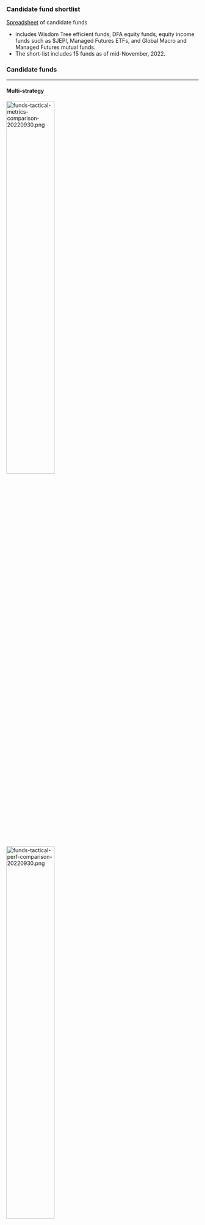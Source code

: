 ### Candidate fund shortlist

[Spreadsheet](https://docs.google.com/spreadsheets/d/14-pLsj-SJFZwOrFtgy1rjTPx8MgdiHWIJlg_QQigbIE/edit?usp=sharing) of candidate funds
- includes Wisdom Tree efficient funds, DFA equity funds, equity income funds such as $JEPI, Managed Futures ETFs, and Global Macro and Managed Futures mutual funds.
- The short-list includes 15 funds as of mid-November, 2022.

### Candidate funds

---

#### Multi-strategy

<img src="https://user-images.githubusercontent.com/1627180/193396977-1faa550e-25da-4c92-958d-2c5f34ce2c93.png" alt="funds-tactical-metrics-comparison-20220930.png" width="50%" height="50%">
<img src="https://user-images.githubusercontent.com/1627180/193396746-808084d5-00cb-4b26-93f1-3608fb22f425.png" alt="funds-tactical-perf-comparison-20220930.png" width="50%" height="50%">

[$MAFIX](https://www.abbeycapital.com/multi-asset-fund/#documentation): Abbey Capital Multi-Asset fund
- target exposures by % of net assets: 100% = multi-manager managed futures offering exposure to currencies, commodities, interest rates, equities, bonds; 50% = long US equity via S&P 500 futures; 70% = short-duration US fixed income
- uses futures to efficiently get leveraged exposure
- net expenses = 1.79% for Class I shares ($MAFIX)
- [2022 Q2 performance report](https://www.abbeycapital.com/wp-content/uploads/2022/07/Abbey-Capital-Multi-Asset-Fund-Quarterly-Performance-Report-June-2022.pdf)

[$QDSIX](https://funds.aqr.com/funds/aqr-diversifying-strategies-fund/qdsix): AQR Diversifying Strategies Fund
- Goal: attractive long-term risk-adjusted returns through strategic allocations to AQR alternative mutual funds; represents an all-in-one solution for investors seeking a strategic, long-term approach to alternatives
- Designed to complement an investor’s traditional stock and bond portfolio, investing in a portfolio of AQR mutual funds (like its risk parity, global macro, and commodities funds), providing exposure to both Active Multi-Asset strategies and Absolute Return strategies
- Active Multi-Asset Strategies: provide tactical and risk-managed allocations among major asset classes across global markets; expected to have some correlation to traditional asset classes over long-term
- Absolute Return Strategies: capture returns from well-established investments styles, such as value and momentum; provide exposure to less accessible types of returns; tends to be uncorrelated to traditional asset classes over long-term
- Implemented as a fund of other funds managed by AQR, e.g. Multi-asset, Equity Market Neutral, Macro Opportunities, Diversified Arbitrage, Managed Futures, etc.
- Availability: not available at E-Trade or TD Ameritrade

[$RLY](https://www.ssga.com/us/en/intermediary/etfs/funds/spdr-ssga-multi-asset-real-return-etf-rly): SPDR SSgA Multi-Asset Real Return ETF
- Goal: to achieve real return consisting of capital appreciation and current income via exposure to inflation protected securities issued domestically and internationally, domestic and international real estate securities, commodities, and publicly traded companies in natural resources and/or commodity businesses. These companies may include agriculture, energy, and metals and mining companies.
- Strategies: Run as a fund of funds with holdings consisting of 11 other funds, e.g. SPDR S&P Global Natural Resources ETF, Invesco Optimum Yield Diversified Commodity Strategy No K-1 ETF, SPDR S&P Metals & Mining ETF, SPDR S&P Global Infrastructure ETF, VanEck Agribusiness ETF, SPDR Dow Jones International Real Estate ETF, SPDR Dow Jones REIT ETF, SPDR Bloomberg 1-10 Year TIPS ETF, etc.
- Expenses and taxes: low expense ratio of 0.50% (gross), but not tax-efficient; over the past 3 years, the NAV and market value growth are 2.4% higher than returns after taxes on distributions and 3.7% higher than returns after taxes on distributions + sale of fund shares

[$HDG](https://www.proshares.com/our-etfs/strategic/hdg): Hedge Replication ETF
- Goal: "seeks investment results, before fees and expenses, that track the performance of the Merrill Lynch Factor Model — Exchange Series"
- The Merrill Lynch Factor Model — Exchange Series tries to emulate "the risk and return characteristics of the hedge fund asset class by targeting a high correlation to HFRI Fund Weighted Composite Index (HFRI). The HFRI is designed to reflect hedge fund industry performance through an equally weighted composite of over 2,000 constituent funds.
- More about this benchmark: In seeking to maintain a high correlation with the HFRI, the benchmark utilizes a systematic model to establish, each month, weighted long or short (or, in certain cases, long or flat) positions in six underlying factors: (1) S&P 500 Total Return Index, (2) MSCI EAFE US Dollar Net Total Return Index, (3) MSCI Emerging Markets US Dollar Net Total Return Index, (4) Russell 2000 Total Return Index, (5) three-month U.S. Treasury bills, and (6) ProShares UltraShort Euro ETF.
- Note: performance is underwhelming; its 10-year return based on market price and NAV is only 2%, while its return since inception is 1.6%

---

#### Global Macro

<img src="https://user-images.githubusercontent.com/1627180/193396453-a458b066-a23b-439a-8616-ac8f4eec0ca5.png" alt="funds-macro-tactical-metrics-comparison-20220930.png" width="50%" height="50%"/>
<img src="https://user-images.githubusercontent.com/1627180/193397470-3b13aa85-d9c8-4f67-a8ac-7e9c7e47454d.png" alt="funds-macro-tactical-perf-comparison-20220930.png" width="50%" height="50%"/>

[$EBSIX](https://www.campbell.com/systematicmacro): Campbell Systematic Macro fund + [presentation](https://www.campbell.com/resource/1660751382000/SystematicMacro_Presentation)
- incorporates 80 unique return sources encompassing systematic macro, short-term, and momentum strategies; incorporates 80 unique return sources from long-standing and emerging markets and spans trend following, systematic macro and short-term strategies. One important strategy within this portfolio is trend following, which can detect long-term opportunities in markets based on investor herding behavior and it has the potential to profit from them. Moreover, diversification across geographies, sectors and time horizons allows us to profit from trends wherever and whenever they occur, which may help to provide more consistent returns over time.
- correlations vs: Barclays CTA index = 0.77, Barclays Global Bond Index = -0.08, S&P 500 = 0.02
- "allocates up to 25% of its total assets in its wholly-owned subsidiary, Campbell Systematic Macro Offshore Limited (the "Subsidiary"), which is organized under the acts of the Cayman Islands and employs the Adviser's Campbell Systematic Macro Program (as described below), and (iii) allocating the remainder of its assets directly in a portfolio of investment grade securities (including government securities) for cash management purposes
- net expense ratio = 1.75% for Class I shares

[$MBXIX](https://catalystmf.com/funds/catalyst-millburn-hedge-strategy-fund/): Catalyst Millburn Hedge Strategy Fund
- "The Catalyst/Millburn Hedge Strategy Fund utilizes complementary active and passive investment strategies, with the goal of outperforming typical long-only equity investments, including reducing drawdowns during protracted periods of stress."
- "The Fund trades a diverse portfolio of global equity, currency, and interest rate instruments, as well as futures contracts on commodities in the energy, metal and agricultural sectors. The Fund implements a 100% systematic strategy with the potential to invest in over 125 markets. The Fund’s portfolio is comprised of an active long/short futures & FX component and a strategic equity exposure component."
- High expense ratio of ~2%.

[$BLNDX](https://www.standpointfunds.com/fund/brochure): Standpoint Multi-Asset Fund
- Provides an 'all-weather' investment solution.
- An all-weather approach is an asset allocation methodology that diversifies across geographic regions, asset classes, and investment styles. The goal of this multi-layered diversification is to shield investors from the pitfalls of concentrated investing by relying on thoughtful preparation rather than unreliable predictions.
- Invests in equities, fixed income, industrial commodities, agricultural commodities
- $BLNDX is the institutional share class, $REMIX the individual investor share class

[$RDMIX](https://rationalmf.com/funds/rational-resolve-adaptive-asset-allocation-fund/): Rational/ReSolve Adaptive Asset Allocation Fund + [brochure](https://rationalmf.com/wp-content/uploads/funds/resolve_adaptive_asset_allocation_fund/FundBrochure.pdf)
- Goal: "invests in futures contracts to gain dynamic exposure to global market opportunities across country equity indexes, fixed income, currencies, and commodities. Portfolios are formed using proprietary quantitative innovations that emphasize characteristics such as, but not limited to: total return momentum, trends, seasonal patterns, carry measures, mean reversion and others, while simultaneously maximizing diversification based on changing estimates of volatility and correlations across global asset classes."
- "As portfolio weights and estimates of volatility and correlations change through time, the Fund will increase and decrease the gross exposure in an effort to maintain its **target level of 12% annualized portfolio volatility**."

[$QGMIX](https://funds.aqr.com/funds/alternatives/aqr-macro-opportunities-fund/qgmix): AQR Macro Opportunities Fund
- Goal: "The Fund aims to deliver returns that are uncorrelated to stocks and bonds. The Fund positions across macro asset classes (currencies, commodities, equities, fixed income) on the basis of macroeconomic trends, seeking to capitalize on the markets’ tendency to under-react to changes in fundamentals ... trades in over 100 individual markets across approximately 30 countries. The Fund positions across asset classes, encompassing currencies, commodities, equities, and fixed income."
- strategies: "... net market neutral over the long term, but can take directional views over the short term ... tends to buy assets for which macroeconomic fundamentals are improving, either on a relative or absolute basis, and short assets for which macroeconomic fundamentals are deteriorating. Macroeconomic trends are evaluated across multiple dimensions, utilizing both quantitative and discretionary inputs."
- gross / net expense ratios = 2.06% / 1.22%
- Availability: not available at E-Trade or TD Ameritrade

---

#### Risk Parity

<img src="https://user-images.githubusercontent.com/1627180/193392561-a893c9b3-ff14-4f13-9732-891851d827b7.png" alt="fund-performance-risk-parity-20220930.png"/>

Risk Parity - [$RPAR, $UPAR](https://www.rparetf.com/quarterlyreviews)
- Nomadic Samuel's [review of $UPAR](https://pictureperfectportfolios.com/upar-ultra-risk-parity-etf-all-weather-portfolio-that-outperforms-stocks/) at Picture Perfect Portfolios: $RPAR offers 120% exposure while $UPAR offers 168% exposure
- $RPAR's allocation: stocks = 25%, commodities = 25% (producer equities = 15%, gold = 10%), Treasuries = 35%, TIPS = 35%
- $UPAR's allocations: stocks = 35% (USA = 17.5%, international = 7%, emerging = 10.5%); commodities = 35% (producer equities = 21%, gold = 14%), Treasuries = 49%, TIPS = 49%
- [Quarterly reviews](https://www.rparetf.com/quarterlyreviews) of performance for $RPAR + [additional resources](https://www.rparetf.com/resource); in particular, see the [Fund Intro](https://www.rparetf.com/rpar/IntrotoRPARRiskParityETF) and the [2022-Q2 review](https://rparetf.com/quarterly-reviews/Review--1658509638-RPARUPAR-Quarterly-Review-Q2-2022-revised2.pdf)
- The [$DBMF 2022-Q2 review](https://imgpfunds.com/imgp-dbi-managed-futures-strategy-etf-second-quarter-2022-commentary/) mentions the surprising outcomes in 2022 that resulted in historically poor risk parity strategies: "Handed a crystal ball in December 2020 that showed 7% CPI (Consumer Price Index) a year later, who would have expected gold to decline ... and commodity-heavy emerging market stocks to underperform global equities by 25%?"
- Per [Bloomberg article](https://www.washingtonpost.com/business/risk-parity-funds-have-failed-to-work-as-advertised/2022/09/27/a3fda1ea-3e86-11ed-8c6e-9386bd7cd826_story.html), "Risk Parity funds have failed to work as advertised": while risk parity works in theory, and has a respectable track record over the last decade, risk parity funds available to the public have not lived up to theory.
- From the article: "Why do most of the public funds lag the index so much? Two reasons. First, the S&P risk parity index ended up taking 5.0% volatility in stocks, 6.2% in commodities and 6.5% in bonds. Of course, it tries for equal volatility in all three asset classes, but it’s impossible to predict future volatility perfectly. RPARs allocation was 4.1%/2.4%/5.3%, seriously underweight commodities. PanAgora was better, 6.0%/4.5%/5.2%, but still underweight commodities. UPAR was unbalanced with 9.2%/3.6%/7.5%. Wealthfront actually had short equity volatility, with -1.1%/3.0%/4.0%. Only AQR was close to parity with 3.9%/4.6%/4.7%. The second reason was performance relative to constant allocation. The S&P risk parity index beat a constant allocation to the three asset classes by 9.0%. This outperformance comes from changing the allocations over the year to maintain constant volatility, which added significantly to performance. Basically, volatility went up in asset classes before prices fell, and fell before prices rose."

Risk Parity - [$AQRIX](https://funds.aqr.com/Funds/Multi-Asset/AQR-Multi-Asset-Fund#about): AQR Multi-Asset Fund
- Goal: total return based on capital appreciation and income
- Strategies: "allocates risk, rather than dollars, in a balanced manner across multiple asset classes" to avoid concentrated equity risk in traditional portfolios; traditional portfolios that allocate by capital (e.g. 60% stocks and 40% bonds) tend not to be risk-managed throughout time and rely on strong economic growth environments to generate returns
- built around diversified risk-balanced exposures to Equity Risk, Interest Rate Risk and Inflation Risk; seeks to add return by taking relative-value positions within each asset class, overweighting individual assets that are more attractive and underweighting (or, to a limited extent, shorting) those that we find less attractive
- Expense ratio (adjusted) = 0.98%?
- Availability: not available at E-Trade;

---

#### Managed Futures

Managed Futures - [$DBMF](https://imgpfunds.com/im-dbi-managed-futures-strategy-etf/)
- This is an actively managed futures ETF that has outperformed the SG CTA Index since inception. It uses long and short positions within derivatives, mostly futures contracts, and forward contracts. These contracts span domestic equities, fixed income, currencies, and commodities. $DBMFI tries to minimize single manager risk by targeting the performance of a diversified pool of managed futures managers while charging only a 0.85% expense ratio.
- From [etftrends.com articles](https://www.etftrends.com/managed-futures-channel/andrew-beer-digs-into-dbmf-performance-ytd/): "DBMF invests across ten different core futures markets: three different equity futures contracts, three different rates futures contracts, two currency futures contracts, and two different commodity contracts. "As a philosophical matter, when we decide what we want to invest in, we believe that market depth and liquidity are really, really valuable, precious things because it allows us to go in and out of positions with virtually no trading costs," Beer explained. "It means that if the cracks underneath the market continue to spread, more liquidity flows into the stuff that we’re trading... When managed futures does the best is when the unexpected or the seemingly impossible keeps happening in markets," Beer said. "We think the diversification argument has really been cemented this year, and there’s no reason to believe that the returns that we’ve realized are going to reverse or even diminish over time just given the market that we’re in."
- But consider that "the fund started with just $65 million in AUM in January and is now closing in on nearly $700 million AUM. The fund had become a strong diversification play for portfolios this year and has offered significant returns (28.99% YTD as of 09/14/22)." Retail has a bad habit of periodically crowding into CTA funds after rare periods of strong performance.
- From the 2022-Q2 review: "First, the consensus shifts radically and often. Just a year ago, few market observers expected any inflation at all – forecasts showed a decade of perpetually low interest rates. Even by mid-August, most expected no rate hikes in 2022; today the debate is between three and four. Second, the broad macro call is only half the battle: predicting how markets respond presents its own challenges. Handed a crystal ball in December 2020 that showed 7% CPI (Consumer Price Index) a year later, who would have expected gold to decline, 10-Year Treasuries to struggle to breach 2%, and commodity-heavy emerging market stocks to underperform global equities by 25%? Third, we think this is just the beginning. That is, we are in a regime shift from a decade of soaring equity and bond prices, deflation, near zero interest rates, and endless monetary easing to something more complicated."
- "During the quarter, the Fund maintained short positions in the EUR and Yen – a bet on faster rate hikes in the US — while also pivoting from short to long gold. Additionally, the portfolio maintained its profitable long position in crude oil and rotated from international developed to large cap US equities.  During the quarter, the Fund outperformed the SG CTA Index by 290 bps."
- From the prospectus: "The fund will employ long and short positions in derivatives, primarily futures contracts and forward contracts, across the broad asset classes of equities, fixed income, currencies and commodities... Fund positions in those contracts are determined based on a proprietary, quantitative model – the Dynamic Beta Engine – that seeks to identify the main drivers of performance by approximating the current asset allocation of a selected pool of the largest commodity trading advisor hedge funds. The Dynamic Beta Engine analyzes recent (i.e., trailing 60-day) performance of CTA hedge funds in order to identify a portfolio of liquid financial instruments that closely reflects the estimated current asset allocation of the selected pool of CTA hedge funds, with the goal of simulating the performance, but not the underlying positions, of those funds. Based on this analysis, the Fund will invest in an optimized portfolio of long and short positions in domestically-traded, liquid derivative contracts. The Dynamic Beta Engine uses data sourced from (1) publicly available U.S. futures market data obtained and cross-checked through multiple common subscription pricing sources, and (2) public CTA hedge fund indexes obtained through common subscription services and cross-checked with publicly available index information. The Fund may have gross notional exposure, which is defined as the sum of the notional exposure of both long and short derivative positions across the Fund, that approximates the current asset allocation and matches the risk profile of a diversified pool of the largest CTAs."

Managed Futures - [$KMLM](https://kfafunds.com/kmlm/): KFA Mount Lucas Managed Futures Index Strategy ETF
- Benchmarked to the KFA MLM Index, which consists of a portfolio of twenty-two liquid futures contracts traded on U.S. and foreign exchanges. The Index includes futures contracts on 11 commodities, 6 currencies, and 5 global bond markets. These three baskets are weighted by their relative historical volatility, and within each basket, the constituent markets are equal dollar weighted.
- The Index evaluates market trading signals on a daily basis and rebalances on the first day of the month. In addition, the Index has a target average annualized volatility of 15% over time.

Managed Futures - [$CTA](https://www.simplify.us/etfs/cta-simplify-managed-futures-strategy-etf): Simplify Managed Futures Strategy ETF
- Seeks long term capital appreciation by systematically investing in futures in an attempt to create an absolute return profile, that also has low correlation to equities, and can provide support in risk-off events; invests across US and Canadian commodities and rates; equity futures are excluded to ensure low correlations with equity-dominated portfolios
- $CTA deploys a suite of systematic models that have been designed by Altis Partners, a commodity trading advisor with over 20 years of experience
Systematic long/short managed futures strategy
- Four underlying models including ‘price trend’, ‘mean reversion’, ‘carry’, and ‘risk-off’

---

Various - Resolve asset management
- Investment strategy lineup of funds: [funds listing](https://investresolve.com/strategies/investment-strategy-lineup/)
  - strategies: adaptive asset allocation, risk parity, global tactical equity, with different volatilty target levels
  - formats: ETF, mututal fund, and private pools for accredited investors; also lists indexes for comparison
- Strategy: Return-stacked 60/40 absolute return index
  - Aims to provide exposure to a U.S. 60% equity, 40% bond allocation while stacking diversifying alternative exposures, including tail protection, on top
  - Stacking is achieved by allocating to a custom basket of widely available Mutual Funds and ETFs, which embed a variety of capital efficient exposures to equities, bonds and alternative strategies
  - Assets are allocated to 10 mutual funds/ETFs with weights between 3% - 15%, with weights adding up to 100%. Due to the leverage in some of these funds, the notional exposure adds up to 160%.
- Strategy: Dual Momentum – Global Equity Momentum
  - [executive summary](https://investresolve.com/global-equity-momentum-executive-summary/) + [whitepaper](https://investresolve.com/global-equity-momentum-a-craftsmans-perspective-lp/)

---

#### Equity income

$JEPI - [Seeking Alpha](https://archive.is/5QQvh#selection-1227.0-1227.56): JEPI: A 12% Yielding 'Retirement Dream ETF' With A Catch
- JEPI was the 8th most popular ETF of 2022, and its 12% yield, paid monthly, has created a firestorm of investor interest. Since inception, JEPI has delivered an average yield of 9.3% and 13.4% annual returns, but with 37% less volatility than the S&P and with 50% smaller peak declines.
- But: According to management, JEPI is designed to deliver 5% to 8% yield over time, and 6% to 10% annual returns, 85% that of the S&P 500, with 35% lower volatility. In addition, 80% to 85% of JEPI's dividends are taxed as ordinary income, which means as much as 50% of the yield could go to the IRS if owned in a taxable account where the investor is in the highest tax bracket. Rather than 0%, 10%, 15%, 20%, or 23.8% tax rates, as is the case with qualified dividends, just 15% to 20% of JEPI's dividends are qualified.
- JEPI owns 111 companies, some of the best blue-chips on earth. It's a diversified, generally low-volatility portfolio that yields about 2% right now. Its investment team uses a proprietary strategy that ranks the companies that pass its quality screen by earnings and price volatility. This is to maximize volatility-adjusted returns over time.
- JEPI's differentiating strategies: (1) it uses equity-linked notes, or ELNs, instead of standard covered call writing. Most of these contracts are for one week. (2) its ELNs are out of the money, rather than the industry norm of near or in-the-money calls, which tend to be for one month. ELNs are agreements with other institutions that generate income and are a POTENTIALLY superior alternative to covered calls... unless there is a financial crisis and some of its counterparties default on these contracts. Over the past 15 years, the market has averaged about 8% ELN income premiums, including four bear markets and two crashes.
- 15% to 20% of JEPI's portfolio is ELNs that makeup almost all of its income, which is what it pays out as monthly dividends. So 80% to 85% of the portfolio is world-class blue-chips designed to generate returns, while 15% to 20% of the portfolio generates almost all of the income.
- Important: Even a 6.5% yield over time, as management is guiding for, still sounds great. But here's the catch. If you don't reinvest a significant portion of those dividends, your initial investment will lose money over time. For context $XYLD investors who took their dividends in cash have lost 21% of their original investment over the last nine years when adjusting for inflation. To offset this and keep your principle intact, you would have had to reinvest 38% of the dividends. Since inception [June 2020], if you had invested in JEPI and taken your dividends in cash, then even ignoring high taxes, you'd be down 7% when adjusting for inflation; reinvesting 50% of the dividends into more JEPI shares would have kept your principal whole.
- In other words, if you want to avoid your original investment getting eaten away by inflation over time, you should plan to reinvest 50% of the dividends: allocate up to 50% of dividends to taxes (for the top tax bracket), and reinvest the other 50% to keep your principal from eroding.

$JEPI - [Seeking Alpha](https://archive.is/zqjqq): JEPI Is The Name, High Yield Is The Game
- JEPI is well-diversified, with low concentration in its top 10 stock holdings. On average, each position in its top 10 is 1.446% of their overall portfolio. Combined, their top 10 stock holdings make up 14.46% of their total holdings.
- Although JEPI is an income fund, it selects its holdings to maximize risk-adjusted total return and does not select its holdings based on current yield, as most of the distributions paid by JEPI come from selling covered calls.
- JEPI sells “out of the money” call options. This is an important point because it allows JEPI to catch some of the upside if the stock or index gains in price.
One of their closest competitors, Global X S&P 500 Covered Call ETF (XYLD) sells cover calls “at the money,” which provides a larger premium but limits the upside potential.
- JEPI uses Equity-Linked Notes (“ELNs”) as a vehicle to sell cover calls. Equity-linked notes are a type of structured product that combines characteristics of a debt instrument with an underlying equity component, in this case covered calls.
- JEPI may invest up to 20% of the funds’ net assets in ELNs. Again, we don’t know how JP Morgan structures their ELNs, but typically the biggest risk involved in structured products is counterparty default, just like with a regular bond. If the bank('s') issuing the ELN goes bankrupt, then JEPI’s performance would be significantly impacted.
- On average JEPI expects to receive a 1 to 2% yield from dividends on their long positions and a 5 to 8% yield on the option premiums received.

$JEPI - [Seeking Alpha](https://archive.is/MmkgC): Here's why you probably shouldn't own JEPI
- ...

$JEPI - [WSJ](https://archive.is/00dI9#selection-115.5-115.82): Why Investors Are Piling into Funds That Promise Not to Beat the Stock Market
- What if you could earn monthly dividends on stocks at an annual rate of at least 11%? That’s the pitch for exchange-traded funds that are generating eye-popping yields by selling options contracts. These ETFs, known as covered-call or option-income funds, also shielded investors from some of the pounding that stocks took last year.
- Last year, JPMorgan Equity Premium Income ETF lost 3.5%—far outperforming the dismal 18.1% decline in the S&P 500. No wonder the JPMorgan fund took in $12.9 billion in new money last year—the biggest annual haul for any actively managed ETF ever. Three covered-call funds from Global X, linked to the Nasdaq-100, S&P 500 and Russell 2000 indexes respectively, attracted a combined $5.2 billion in 2022. So far in 2023, approximately $3 billion more has flowed into these four funds alone.
- This week, with the S&P 500 gaining 8% so far this year, JPMorgan’s Equity Premium Income ETF was up just 1%. That trade-off is inevitable. “You’re not going to capture all of the upside in an up market,” says Hamilton Reiner, lead portfolio manager of the JPMorgan Equity Premium Income fund. “You trade away some of that for the bird-in-hand of higher income."
- Tax implications: You could generate a roughly 12% annual “yield” on your stock portfolio simply by selling 1% of your holdings every month. The proceeds would be taxable at the maximum capital-gains rate of about 20% (or would even reduce your tax bill if you sell positions at a loss).
With covered-call funds, on the other hand, dividend distributions can be taxed at ordinary-income rates of up to approximately 40%, whereas stock dividends are typically taxed at half that rate or less.

